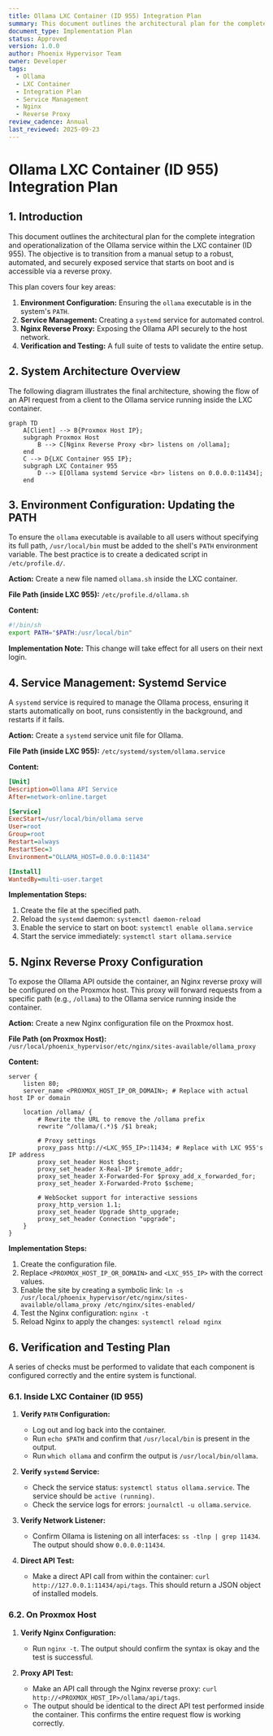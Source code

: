 ```yaml
---
title: Ollama LXC Container (ID 955) Integration Plan
summary: This document outlines the architectural plan for the complete integration and operationalization of the Ollama service within the LXC container (ID 955).
document_type: Implementation Plan
status: Approved
version: 1.0.0
author: Phoenix Hypervisor Team
owner: Developer
tags:
  - Ollama
  - LXC Container
  - Integration Plan
  - Service Management
  - Nginx
  - Reverse Proxy
review_cadence: Annual
last_reviewed: 2025-09-23
---
```


# Ollama LXC Container (ID 955) Integration Plan

## 1. Introduction

This document outlines the architectural plan for the complete integration and operationalization of the Ollama service within the LXC container (ID 955). The objective is to transition from a manual setup to a robust, automated, and securely exposed service that starts on boot and is accessible via a reverse proxy.

This plan covers four key areas:
1.  **Environment Configuration:** Ensuring the `ollama` executable is in the system's `PATH`.
2.  **Service Management:** Creating a `systemd` service for automated control.
3.  **Nginx Reverse Proxy:** Exposing the Ollama API securely to the host network.
4.  **Verification and Testing:** A full suite of tests to validate the entire setup.

## 2. System Architecture Overview

The following diagram illustrates the final architecture, showing the flow of an API request from a client to the Ollama service running inside the LXC container.

```mermaid
graph TD
    A[Client] --> B{Proxmox Host IP};
    subgraph Proxmox Host
        B --> C[Nginx Reverse Proxy <br> listens on /ollama];
    end
    C --> D{LXC Container 955 IP};
    subgraph LXC Container 955
        D --> E[Ollama systemd Service <br> listens on 0.0.0.0:11434];
    end
```

## 3. Environment Configuration: Updating the PATH

To ensure the `ollama` executable is available to all users without specifying its full path, `/usr/local/bin` must be added to the shell's `PATH` environment variable. The best practice is to create a dedicated script in `/etc/profile.d/`.

**Action:** Create a new file named `ollama.sh` inside the LXC container.

**File Path (inside LXC 955):** `/etc/profile.d/ollama.sh`

**Content:**
```bash
#!/bin/sh
export PATH="$PATH:/usr/local/bin"
```

**Implementation Note:** This change will take effect for all users on their next login.

## 4. Service Management: Systemd Service

A `systemd` service is required to manage the Ollama process, ensuring it starts automatically on boot, runs consistently in the background, and restarts if it fails.

**Action:** Create a `systemd` service unit file for Ollama.

**File Path (inside LXC 955):** `/etc/systemd/system/ollama.service`

**Content:**
```ini
[Unit]
Description=Ollama API Service
After=network-online.target

[Service]
ExecStart=/usr/local/bin/ollama serve
User=root
Group=root
Restart=always
RestartSec=3
Environment="OLLAMA_HOST=0.0.0.0:11434"

[Install]
WantedBy=multi-user.target
```

**Implementation Steps:**
1.  Create the file at the specified path.
2.  Reload the `systemd` daemon: `systemctl daemon-reload`
3.  Enable the service to start on boot: `systemctl enable ollama.service`
4.  Start the service immediately: `systemctl start ollama.service`

## 5. Nginx Reverse Proxy Configuration

To expose the Ollama API outside the container, an Nginx reverse proxy will be configured on the Proxmox host. This proxy will forward requests from a specific path (e.g., `/ollama`) to the Ollama service running inside the container.

**Action:** Create a new Nginx configuration file on the Proxmox host.

**File Path (on Proxmox Host):** `/usr/local/phoenix_hypervisor/etc/nginx/sites-available/ollama_proxy`

**Content:**
```nginx
server {
    listen 80;
    server_name <PROXMOX_HOST_IP_OR_DOMAIN>; # Replace with actual host IP or domain

    location /ollama/ {
        # Rewrite the URL to remove the /ollama prefix
        rewrite ^/ollama/(.*)$ /$1 break;

        # Proxy settings
        proxy_pass http://<LXC_955_IP>:11434; # Replace with LXC 955's IP address
        proxy_set_header Host $host;
        proxy_set_header X-Real-IP $remote_addr;
        proxy_set_header X-Forwarded-For $proxy_add_x_forwarded_for;
        proxy_set_header X-Forwarded-Proto $scheme;

        # WebSocket support for interactive sessions
        proxy_http_version 1.1;
        proxy_set_header Upgrade $http_upgrade;
        proxy_set_header Connection "upgrade";
    }
}
```

**Implementation Steps:**
1.  Create the configuration file.
2.  Replace `<PROXMOX_HOST_IP_OR_DOMAIN>` and `<LXC_955_IP>` with the correct values.
3.  Enable the site by creating a symbolic link: `ln -s /usr/local/phoenix_hypervisor/etc/nginx/sites-available/ollama_proxy /etc/nginx/sites-enabled/`
4.  Test the Nginx configuration: `nginx -t`
5.  Reload Nginx to apply the changes: `systemctl reload nginx`

## 6. Verification and Testing Plan

A series of checks must be performed to validate that each component is configured correctly and the entire system is functional.

### 6.1. Inside LXC Container (ID 955)

1.  **Verify `PATH` Configuration:**
    *   Log out and log back into the container.
    *   Run `echo $PATH` and confirm that `/usr/local/bin` is present in the output.
    *   Run `which ollama` and confirm the output is `/usr/local/bin/ollama`.

2.  **Verify `systemd` Service:**
    *   Check the service status: `systemctl status ollama.service`. The service should be `active (running)`.
    *   Check the service logs for errors: `journalctl -u ollama.service`.

3.  **Verify Network Listener:**
    *   Confirm Ollama is listening on all interfaces: `ss -tlnp | grep 11434`. The output should show `0.0.0.0:11434`.

4.  **Direct API Test:**
    *   Make a direct API call from within the container: `curl http://127.0.0.1:11434/api/tags`. This should return a JSON object of installed models.

### 6.2. On Proxmox Host

1.  **Verify Nginx Configuration:**
    *   Run `nginx -t`. The output should confirm the syntax is okay and the test is successful.

2.  **Proxy API Test:**
    *   Make an API call through the Nginx reverse proxy: `curl http://<PROXMOX_HOST_IP>/ollama/api/tags`.
    *   The output should be identical to the direct API test performed inside the container. This confirms the entire request flow is working correctly.